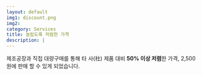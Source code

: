 ```yaml
---
layout: default
img1: discount.png
img2: 
category: Services
title: 놀랍도록 저렴한 가격
description: |
---
```

제조공장과 직접 대량구매를 통해 타 사(社) 제품 대비 **50% 이상 저렴**한 가격, 2,500원에 판매 할 수 있게 되었습니다.